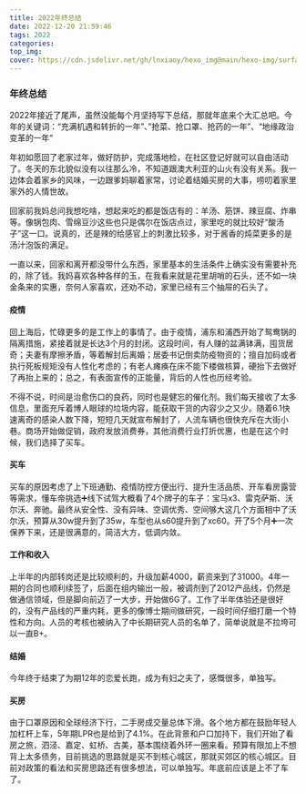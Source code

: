 ```yaml
---
title: 2022年终总结
date: 2022-12-20 21:59:46
tags: 2022
categories:
top_img:
cover: https://cdn.jsdelivr.net/gh/lnxiaoy/hexo_img@main/hexo-img/surface-cZ5c-6ek0Kk-unsplash.jpg
---
```


### 年终总结

2022年接近了尾声，虽然没能每个月坚持写下总结，那就年底来个大汇总吧。今年的关键词：“充满机遇和转折的一年”、”抢菜、抢口罩、抢药的一年”、“地缘政治变革的一年”

年初如愿回了老家过年，做好防护，完成落地检，在社区登记好就可以自由活动了。冬天的东北貌似没有以往那么冷，不知道跟澳大利亚的山火有没有关系。我一边体会着家乡的风味，一边跟爹妈聊着家常，讨论着结婚买房的大事，唠叨着家里家外的人情世故。

回家前我妈总问我想吃啥，想起来吃的都是饭店有的：羊汤、筋饼、辣豆腐、炸串等。像锅包肉、雪绵豆沙这些也只是偶尔在饭店点过，家里吃的就比较好“酸汤子”这一口。说真的，还是辣的给感官上的刺激比较多，对于酱香的炖菜更多的是汤汁泡饭的满足。

一直以来，回家和离开都没带什么东西，家里基本的生活条件上确实没有需要补充的，除了钱。我妈喜欢各种各样的玉，在我看来就是花里胡哨的石头，还不如一块金条来的实惠，奈何人家喜欢，还劝不动，家里已经有三个抽屉的石头了。

#### 疫情

回上海后，忙碌更多的是工作上的事情了。由于疫情，浦东和浦西开始了鸳鸯锅的隔离措施，紧接着就是长达3个月的封闭。这段时间，有人赚的盆满钵满，囤货居奇；夫妻有摩擦矛盾，等着解封后离婚；居委书记倒卖防疫物资的；擅自加码或者执行死板规矩没有人性化考虑的；有老人瘫痪在床不能下楼做核算，硬抬下去做好了再抬上来的；总之，有表面宣传的正能量，背后的人性也历经考验。

不得不说，时间是治愈伤口的良药，同时也是健忘的催化剂。我们每天接收了太多信息，里面充斥着博人眼球的垃圾内容，能获取干货的内容少之又少。随着6.1快速离奇的感染人数下降，短短几天就宣布解封了，人流车辆也很快充斥在大街小巷。商场开始做促销，政府发放消费券，其他消费行业打折优惠，也是在这个时候，我们选择了买车。

#### 买车

买车的原因考虑了上下班通勤、疫情防控方便出行、提升生活品质、开车看房露营等需求，懂车帝挑选➕线下试驾大概看了4个牌子的车子：宝马x3、雷克萨斯、沃尔沃、奔驰。最终从安全性、没有异味、空调优秀、空间够大这几个方面相中了沃尔沃，预算从30w提升到了35w，车型也从s60提升到了xc60。开了5个月➕一次保养下来，还是很满意的，简洁大方，低调内敛。

#### 工作和收入

上半年的内部转岗还是比较顺利的，升级加薪4000，薪资来到了31000。4年一期的合同也顺利续签了，后面在组内输出一般，被调剂到了2012产品线，仍然是做通信领域，但是脚向前迈了一大步，开始做6G了。工作了半年体验还是很好的，没有产品线的严重内耗，更多的像博士期间做研究，一段时间仔细打磨一个特性和方向。人员的考核也被纳入了中长期研究人员的名单了，简单说就是不拉垮可以一直B+。

#### 结婚

今年终于结束了为期12年的恋爱长跑，成为有妇之夫了，感慨很多，单独写。

#### 买房

由于口罩原因和全球经济下行，二手房成交量总体下滑。各个地方都在鼓励年轻人加杠杆上车，5年期LPR也是给到了4.1%。在此背景和户口加持下，我们开始了看房之旅，泗泾、嘉定、虹桥、古美，基本围绕着外环一圈来看。预算有限加上不想背上太多债务，目前挑选的思路就是买不到核心城区，那就买郊区的核心城区。目前对政策的看法和买房思路还有很多想法，可以单独写。年底前应该是上不了车了。





